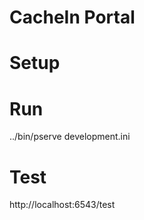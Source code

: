 CacheIn Portal
==============

Setup
=====


Run
===
../bin/pserve development.ini

Test
====
http://localhost:6543/test
